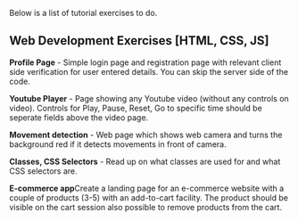 Below is a list of tutorial exercises to do.

Web Development Exercises [HTML, CSS, JS]
---------

**Profile Page** - Simple login page and registration page with relevant client side verification for user entered details. You can skip the server side of the code.

**Youtube Player** - Page showing any Youtube video (without any controls on video). Controls for Play, Pause, Reset, Go to specific time should be seperate fields above the video page.

**Movement detection** - Web page which shows web camera and turns the background red if it detects movements in front of camera.

**Classes, CSS Selectors** - Read up on what classes are used for and what CSS selectors are. 

**E-commerce app**Create a landing page for an e-commerce website with a couple of products (3-5) with an add-to-cart facility. The product should be visible on the cart session also possible to remove products from the cart.


